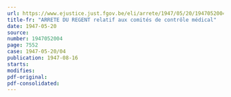 ```yaml
---
url: https://www.ejustice.just.fgov.be/eli/arrete/1947/05/20/1947052004/justel
title-fr: "ARRETE DU REGENT relatif aux comités de contrôle médical"
date: 1947-05-20
source:
number: 1947052004
page: 7552
case: 1947-05-20/04
publication: 1947-08-16
starts:
modifies:
pdf-original:
pdf-consolidated:
---
```


